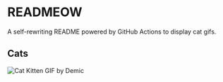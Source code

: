 # READMEOW

A self-rewriting README powered by GitHub Actions to display cat gifs.

## Cats

![Cat Kitten GIF by Demic](https://media2.giphy.com/media/v1.Y2lkPTlhY2QwMmRhazZscTQ4YWd5aGtmNTFncmVrYzJpcWwydWUxc2h0ZHFiOXpkaWk1MCZlcD12MV9naWZzX3NlYXJjaCZjdD1n/3oriO0OEd9QIDdllqo/200.gif)
